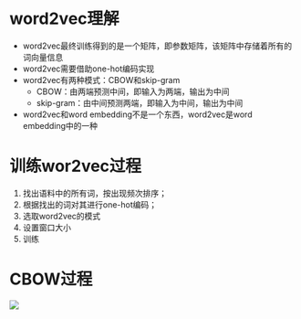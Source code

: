 # word2vec理解
* word2vec最终训练得到的是一个矩阵，即参数矩阵，该矩阵中存储着所有的词向量信息
* word2vec需要借助one-hot编码实现
* word2vec有两种模式：CBOW和skip-gram
     * CBOW：由两端预测中间，即输入为两端，输出为中间
     * skip-gram：由中间预测两端，即输入为中间，输出为中间
* word2vec和word embedding不是一个东西，word2vec是word embedding中的一种



# 训练wor2vec过程
1. 找出语料中的所有词，按出现频次排序；
2. 根据找出的词对其进行one-hot编码；
3. 选取word2vec的模式
4. 设置窗口大小
5. 训练


# CBOW过程
![](http://doc.xjfyt.top/markdown_img/%E6%89%AB%E6%8F%8F%E5%85%A8%E8%83%BD%E7%8E%8B%202022-08-12%2010.00.jpg)
